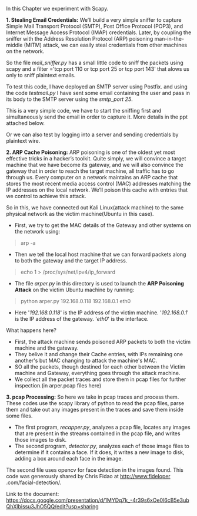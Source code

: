 In this Chapter we experiment with Scapy.

**1. Stealing Email Credentials:**
We’ll build a very simple sniffer to capture Simple
Mail Transport Protocol (SMTP), Post Office Protocol (POP3), and Internet
Message Access Protocol (IMAP) credentials. Later, by coupling the sniffer
with the Address Resolution Protocol (ARP) poisoning man-in-the-middle
(MITM) attack, we can easily steal credentials from other machines on the
network. 

So the file _mail_sniffer.py_ has a small little code to sniff the packets using scapy and a filter ='tcp port 110 or tcp port 25 or tcp port 143' that alows us only to sniff plaintext emails. 

To test this code, I have deployed an SMTP server using Postfix. and using the code _testmail.py_ I have sent some email containing the user and pass in its body to the SMTP server using the _smtp_port 25_. 

This is a very simple code, we have to start the sniffing first and simultaneously send the email in order to capture it. More details in the ppt attached below. 

Or we can also test by logging into a server and sending credentials by plaintext wire. 

**2. ARP Cache Poisoning:**
ARP poisoning is one of the oldest yet most effective tricks in a hacker’s
toolkit. Quite simply, we will convince a target machine that we have become
its gateway, and we will also convince the gateway that in order to reach
the target machine, all traffic has to go through us. Every computer on a
network maintains an ARP cache that stores the most recent media access
control (MAC) addresses matching the IP addresses on the local network.
We’ll poison this cache with entries that we control to achieve this attack.

So in this, we have connected out Kali Linux(attack machine) to the same physical network as the victim machine(Ubuntu in this case). 
- First, we try to get the MAC details of the Gateway and other systems on the network using:
>  arp -a
- Then we tell the local host machine that we can forward packets along to both the gateway and the target IP address.
>  echo 1 > /proc/sys/net/ipv4/ip_forward
- The file _arper.py_ in this directory is used to launch the **ARP Poisoning Attack** on the victim Ubuntu machine by running:
>  python arper.py 192.168.0.118 192.168.0.1 eth0
- Here '_192.168.0.118_' is the IP address of the victim machine. '_192.168.0.1_' is the IP address of the gateway. '_eth0_' is the interface.

What happens here?
- First, the attack machine sends poisoned ARP packets to both the victim machine and the gateway.
- They belive it and change their Cache entries, with IPs remaining one another's but MAC changing to attack the machine's MAC.
- SO all the packets, though destined for each other between the Victim machine and Gateway, everything goes through the attack machine.
- We collect all the packet traces and store them in pcap files for further inspection.(in arper.pcap files here)

**3. pcap Processing:**
So here we take in pcap traces and process them. These codes use the scapy library of python to read the pcap files, parse them and take out any images present in the traces and save them inside some files. 
- The first program, _recapper.py_, analyzes a pcap file, locates any images that are present in the streams contained in the pcap file, and writes those images to disk.
- The second program, _detector.py_, analyzes each of those image files to determine if it contains a face. If it does, it writes a new image to disk, adding a box around each face in the image.

The second file uses opencv for face detection in the images found. 
This code was generously shared by Chris Fidao at http://www.fideloper
.com/facial-detection/. 

Link to the document: https://docs.google.com/presentation/d/1MYDq7k_-4r39s6xOe0l6cB5e3ubQhXlbissu3JhO5QQ/edit?usp=sharing
